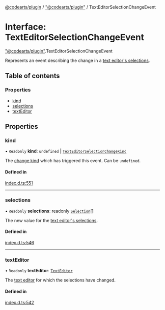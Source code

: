 [@codearts/plugin](../README.md) / ["@codearts/plugin"](../modules/_codearts_plugin_.md) / TextEditorSelectionChangeEvent

# Interface: TextEditorSelectionChangeEvent

["@codearts/plugin"](../modules/_codearts_plugin_.md).TextEditorSelectionChangeEvent

Represents an event describing the change in a [text editor's selections](codearts_plugin_.TextEditor.md#selections).

## Table of contents

### Properties

- [kind](codearts_plugin_.TextEditorSelectionChangeEvent.md#kind)
- [selections](codearts_plugin_.TextEditorSelectionChangeEvent.md#selections)
- [textEditor](codearts_plugin_.TextEditorSelectionChangeEvent.md#texteditor)

## Properties

### kind

• `Readonly` **kind**: `undefined` \| [`TextEditorSelectionChangeKind`](../enums/codearts_plugin_.TextEditorSelectionChangeKind.md)

The [change kind](../enums/codearts_plugin_.TextEditorSelectionChangeKind.md) which has triggered this
event. Can be `undefined`.

#### Defined in

[index.d.ts:551](https://github.com/shuyaqian/cloudide-plugin-api/blob/3fbdd11/index.d.ts#L551)

___

### selections

• `Readonly` **selections**: readonly [`Selection`](../classes/codearts_plugin_.Selection.md)[]

The new value for the [text editor's selections](codearts_plugin_.TextEditor.md#selections).

#### Defined in

[index.d.ts:546](https://github.com/shuyaqian/cloudide-plugin-api/blob/3fbdd11/index.d.ts#L546)

___

### textEditor

• `Readonly` **textEditor**: [`TextEditor`](codearts_plugin_.TextEditor.md)

The [text editor](codearts_plugin_.TextEditor.md) for which the selections have changed.

#### Defined in

[index.d.ts:542](https://github.com/shuyaqian/cloudide-plugin-api/blob/3fbdd11/index.d.ts#L542)
